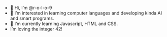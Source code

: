- 👋 Hi, I’m @r-o-l-o-9
- 👀 I’m interested in learning computer languages and developing kinda AI and smart programs.
- 🌱 I’m currently learning Javascript, HTML and CSS.
-  I’m loving the integer 42!

<!---
r-o-l-o-9/r-o-l-o-9 is a ✨ special ✨ repository because its `README.md` (this file) appears on your GitHub profile.
You can click the Preview link to take a look at your changes.
--->
